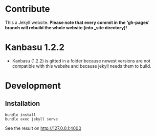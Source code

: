 # Contribute

This a Jekyll website. **Please note that every commit in the 'gh-pages' branch will rebuild the whole website (into _site directory)!**

# Kanbasu 1.2.2
* Kanbasu (1.2.2) is gitted in a folder because newest versions are not compatible with this website and because jekyll needs them to build.

# Development
## Installation

```
bundle install
bundle exec jekyll serve
```

See the result on http://127.0.0.1:4000
